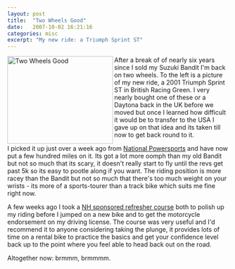 ```yaml
---
layout: post
title:  "Two Wheels Good"
date:   2007-10-02 16:21:16
categories: misc
excerpt: "My new ride: a Triumph Sprint ST"
---
```

<a href="http://www.flickr.com/photos/62004596@N00/1473285570" title="View 'Two Wheels Good' on Flickr.com"><img src="http://farm2.static.flickr.com/1231/1473285570_a68d5e192e_m.jpg" alt="Two Wheels Good" border="0" width="240" height="199" align="left"/></a>After a break of of nearly six years since I sold my Suzuki Bandit I'm back on two wheels. To the left is a picture of my new ride, a 2001 Triumph Sprint ST in British Racing Green. I very nearly bought one of these or a Daytona back in the UK before we moved but once I learned how difficult it would be to transfer to the USA I gave up on that idea and its taken till now to get back round to it.

I picked it up just over a week ago from <a href="http://www.nationalpowersports.net/">National Powersports</a> and have now put a few hundred miles on it. Its got a lot more oomph than my old Bandit but not so much that its scary, it doesn't really start to fly until the revs get past 5k so its easy to pootle along if you want. The riding position is more racey than the Bandit but not so much that there's too much weight on your wrists - its more of a sports-tourer than a track bike which suits me fine right now.

A few weeks ago I took a <a href="http://www.nh.gov/safety/divisions/dmv/motorcycle/index.html">NH sponsored refresher course</a> both to polish up my riding before I jumped on a new bike and to get the motorcycle endorsement on my driving license. The course was very useful and I'd recommend it to anyone considering taking the plunge, it provides lots of time on a rental bike to practice the basics and get your confidence level back up to the point where you feel able to head back out on the road.

Altogether now: brmmm, brmmmm.